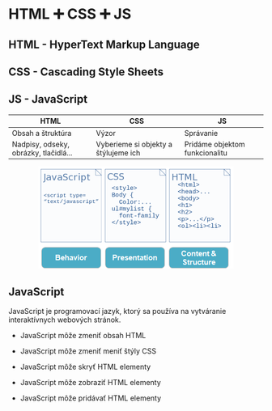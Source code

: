 # HTML ➕ CSS ➕ JS

## HTML - HyperText Markup Language 
## CSS - Cascading Style Sheets
## JS - JavaScript
<center>

| HTML      | CSS | JS        |
| ----------- | ----------- | ----------- |
| Obsah a štruktúra      | Výzor       | Správanie |
| Nadpisy, odseky, obrázky, tlačidlá... | Vyberieme si objekty a štýlujeme ich | Pridáme objektom funkcionalitu |



![Príklad](zdroje/js_css_html.png)

</center>

## JavaScript
JavaScript je programovací jazyk, ktorý sa používa na vytváranie interaktívnych webových stránok.

- JavaScript môže zmeniť obsah HTML

- JavaScript môže zmeniť meniť štýly CSS

- JavaScript môže skryť HTML elementy

- JavaScript môže zobraziť HTML elementy

- JavaScript môže pridávať HTML elementy



